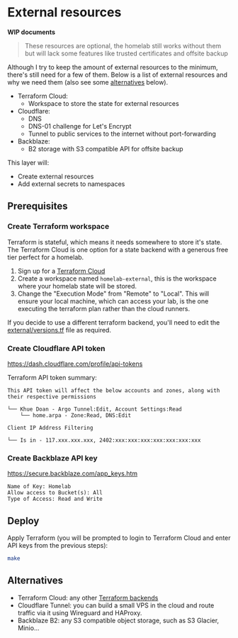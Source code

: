 # External resources

**WIP documents**

> These resources are optional, the homelab still works without them but will lack some features like trusted certificates and offsite backup

Although I try to keep the amount of external resources to the minimum, there's still need for a few of them.
Below is a list of external resources and why we need them (also see some [alternatives](#alternatives) below).

- Terraform Cloud:
  - Workspace to store the state for external resources
- Cloudflare:
  - DNS
  - DNS-01 challenge for Let's Encrypt
  - Tunnel to public services to the internet without port-forwarding
- Backblaze:
  - B2 storage with S3 compatible API for offsite backup

This layer will:

- Create external resources
- Add external secrets to namespaces

## Prerequisites

### Create Terraform workspace

Terraform is stateful, which means it needs somewhere to store it's state. The Terraform Cloud is one option for a state backend with a generous free tier perfect for a homelab.

1. Sign up for a [Terraform Cloud](https://cloud.hashicorp.com/products/terraform)
2. Create a workspace named `homelab-external`, this is the workspace where your homelab state will be stored.
3. Change the "Execution Mode" from "Remote" to "Local". This will ensure your local machine, which can access your lab, is the one executing the terraform plan rather than the cloud runners.

If you decide to use a different terraform backend, you'll need to edit the [external/versions.tf](./versions.tf) file as required.

### Create Cloudflare API token

<https://dash.cloudflare.com/profile/api-tokens>

Terraform API token summary:

```
This API token will affect the below accounts and zones, along with their respective permissions

└── Khue Doan - Argo Tunnel:Edit, Account Settings:Read
    └── home.arpa - Zone:Read, DNS:Edit

Client IP Address Filtering

└── Is in - 117.xxx.xxx.xxx, 2402:xxx:xxx:xxx:xxx:xxx:xxx:xxx
```

### Create Backblaze API key

<https://secure.backblaze.com/app_keys.htm>

```
Name of Key: Homelab
Allow access to Bucket(s): All
Type of Access: Read and Write
```

## Deploy

Apply Terraform (you will be prompted to login to Terraform Cloud and enter API keys from the previous steps):

```sh
make
```

## Alternatives

- Terraform Cloud: any other [Terraform backends](https://www.terraform.io/language/settings/backends)
- Cloudflare Tunnel: you can build a small VPS in the cloud and route traffic via it using Wireguard and HAProxy. 
- Backblaze B2: any S3 compatible object storage, such as S3 Glacier, Minio...
